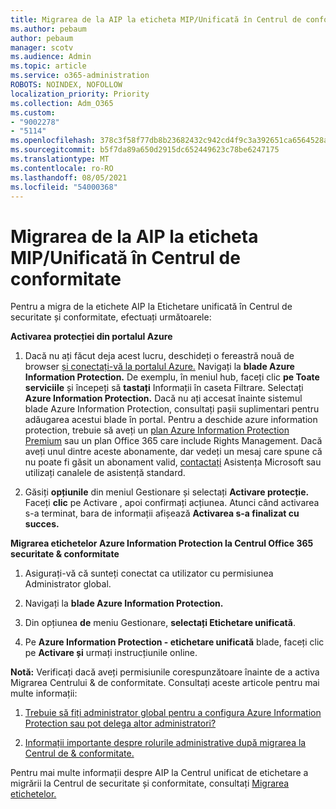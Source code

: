 ```yaml
---
title: Migrarea de la AIP la eticheta MIP/Unificată în Centrul de conformitate
ms.author: pebaum
author: pebaum
manager: scotv
ms.audience: Admin
ms.topic: article
ms.service: o365-administration
ROBOTS: NOINDEX, NOFOLLOW
localization_priority: Priority
ms.collection: Adm_O365
ms.custom:
- "9002278"
- "5114"
ms.openlocfilehash: 378c3f58f77db8b23682432c942cd4f9c3a392651ca6564528a635724ad66a25
ms.sourcegitcommit: b5f7da89a650d2915dc652449623c78be6247175
ms.translationtype: MT
ms.contentlocale: ro-RO
ms.lasthandoff: 08/05/2021
ms.locfileid: "54000368"
---
```

# <a name="migration-from-aip-to-mipunified-labeling-in-the-compliance-center"></a>Migrarea de la AIP la eticheta MIP/Unificată în Centrul de conformitate

Pentru a migra de la etichete AIP la Etichetare unificată în Centrul de securitate și conformitate, efectuați următoarele:

**Activarea protecției din portalul Azure**

1. Dacă nu ați făcut deja acest lucru, deschideți o fereastră nouă de browser [și conectați-vă la portalul Azure.](https://docs.microsoft.com/azure/information-protection/deploy-use/configure-policy#signing-in-to-the-azure-portal) Navigați la **blade Azure Information Protection.** De exemplu, în meniul hub, faceți clic **pe Toate serviciile** și începeți să **tastați** Informații în caseta Filtrare. Selectați **Azure Information Protection.** Dacă nu ați accesat înainte sistemul blade Azure Information [](https://docs.microsoft.com/azure/information-protection/deploy-use/configure-policy#to-access-the-azure-information-protection-blade-for-the-first-time) Protection, consultați pașii suplimentari pentru adăugarea acestui blade în portal. Pentru a deschide azure information protection, trebuie să aveți un [plan Azure Information Protection Premium](https://www.microsoft.com/cloud-platform/azure-information-protection-pricing) sau un plan Office 365 care include Rights Management. Dacă aveți unul dintre aceste abonamente, dar vedeți un mesaj care spune că nu poate fi găsit un abonament valid, [contactați](https://docs.microsoft.com/azure/information-protection/get-started/information-support#to-contact-microsoft-support) Asistența Microsoft sau utilizați canalele de asistență standard.

2. Găsiți **opțiunile** din meniul Gestionare și selectați **Activare protecție.** Faceți **clic** pe Activare , apoi confirmați acțiunea. Atunci când activarea s-a terminat, bara de informații afișează **Activarea s-a finalizat cu succes.**

**Migrarea etichetelor Azure Information Protection la Centrul Office 365 securitate & conformitate**

1. Asigurați-vă că sunteți conectat ca utilizator cu permisiunea Administrator global.

2. Navigați la **blade Azure Information Protection.**

3. Din opțiunea **de** meniu Gestionare, **selectați Etichetare unificată**.

4. Pe **Azure Information Protection - etichetare unificată** blade, faceți clic pe **Activare și** urmați instrucțiunile online.

**Notă:** Verificați dacă aveți permisiunile corespunzătoare înainte de a activa Migrarea Centrului & de conformitate. Consultați aceste articole pentru mai multe informații:

1. [Trebuie să fiți administrator global pentru a configura Azure Information Protection sau pot delega altor administratori?](https://docs.microsoft.com/azure/information-protection/faqs#do-you-need-to-be-a-global-admin-to-configure-azure-information-protection-or-can-i-delegate-to-other-administrators)

2. [Informații importante despre rolurile administrative după migrarea la Centrul de & conformitate.](https://docs.microsoft.com/azure/information-protection/configure-policy-migrate-labels#important-information-about-administrative-roles)

Pentru mai multe informații despre AIP la Centrul unificat de etichetare a migrării la Centrul de securitate și conformitate, consultați [Migrarea etichetelor.](https://docs.microsoft.com/azure/information-protection/configure-policy-migrate-labels)
